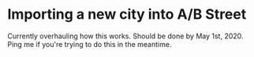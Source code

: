 # Importing a new city into A/B Street

Currently overhauling how this works. Should be done by May 1st, 2020. Ping me
if you're trying to do this in the meantime.
